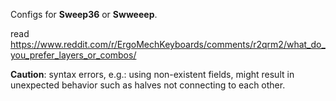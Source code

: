 Configs for **Sweep36** or **Swweeep**.

read https://www.reddit.com/r/ErgoMechKeyboards/comments/r2qrm2/what_do_you_prefer_layers_or_combos/

**Caution**: syntax errors, e.g.: using non-existent fields, might result in unexpected behavior such
as halves not connecting to each other.

